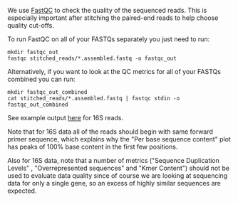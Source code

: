 We use [FastQC](http://www.bioinformatics.babraham.ac.uk/projects/fastqc/) to check the quality of the sequenced reads. This is especially important after stitching the paired-end reads to help choose quality cut-offs.

To run FastQC on all of your FASTQs separately you just need to run:

    mkdir fastqc_out
    fastqc stitched_reads/*.assembled.fastq -o fastqc_out

Alternatively, if you want to look at the QC metrics for all of your FASTQs combined you can run:

    mkdir fastqc_out_combined
    cat stitched_reads/*.assembled.fastq | fastqc stdin -o fastqc_out_combined

See example output [here](https://www.dropbox.com/s/97n67yvah7x9ncb/combined_fastqc.html) for 16S reads. 

Note that for 16S data all of the reads should begin with same forward primer sequence, which explains why the "Per base sequence content" plot has peaks of 100% base content in the first few positions.

Also for 16S data, note that a number of metrics ("Sequence Duplication Levels" , "Overrepresented sequences" and "Kmer Content") should not be used to evaluate data quality since of course we are looking at sequencing data for only a single gene, so an excess of highly similar sequences are expected.
